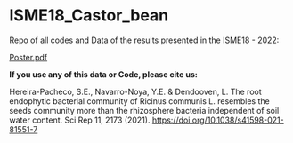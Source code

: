 
# ISME18_Castor_bean

Repo of all codes and Data of the results presented in the ISME18 - 2022:

[Poster.pdf](https://github.com/Steph0522/ISME18_Castor_bean/files/9523202/Poster.pdf)


**If you use any of this data or Code, please cite us:**

Hereira-Pacheco, S.E., Navarro-Noya, Y.E. & Dendooven, L. The root endophytic bacterial community of Ricinus communis L. resembles the seeds community more than the rhizosphere bacteria independent of soil water content. Sci Rep 11, 2173 (2021). https://doi.org/10.1038/s41598-021-81551-7
